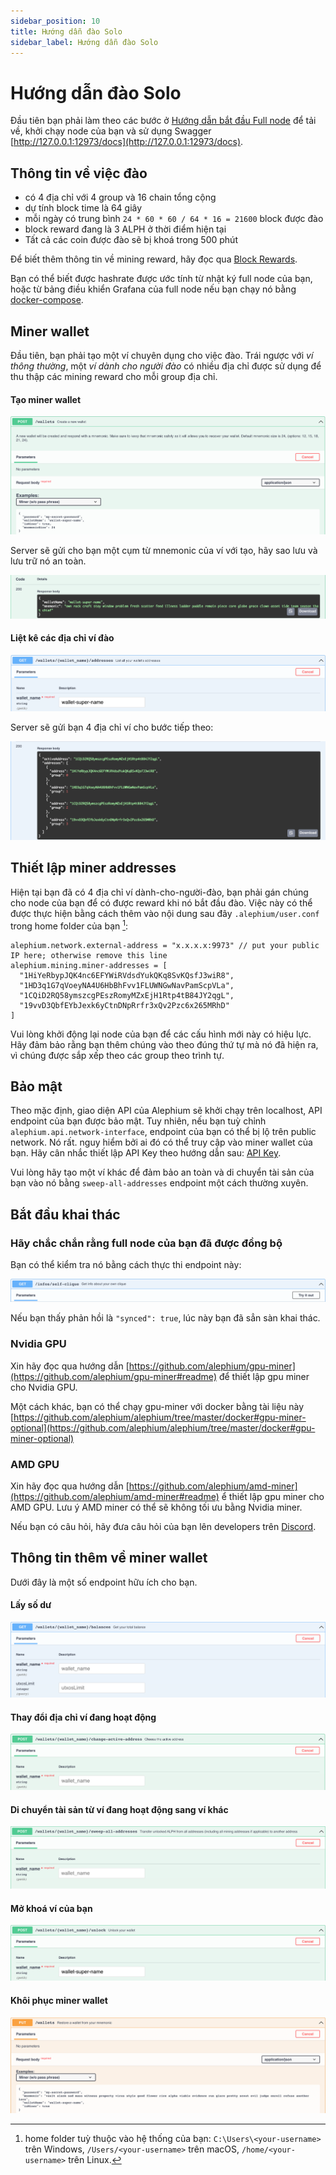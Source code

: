 ```yaml
---
sidebar_position: 10
title: Hướng dẫn đào Solo
sidebar_label: Hướng dẫn đào Solo 
---
```


# Hướng dẫn đào Solo 

Đầu tiên bạn phải làm theo các bước ở [Hướng dẫn bắt đầu Full node](full-node/getting-started.md) để tải về, khởi chạy node của bạn và sử dụng Swagger [http://127.0.0.1:12973/docs](http://127.0.0.1:12973/docs).

## Thông tin về việc đào 

- có 4 địa chỉ với 4 group và 16 chain tổng cộng
- dự tính block time là 64 giây
- mỗi ngày có trung bình `24 * 60 * 60 / 64 * 16 = 21600` block được đào
- block reward đang là 3 ALPH ở thời điểm hiện tại 
- Tất cả các coin được đào sẽ bị khoá trong 500 phút 

Để biết thêm thông tin về mining reward, hãy đọc qua [Block Rewards](https://medium.com/@alephium/alephium-block-rewards-72d9fb9fde33).

Bạn có thể biết được hashrate được ước tính từ nhật ký full node của bạn, hoặc từ bảng điều khiển Grafana của full node nếu bạn chạy nó bằng [docker-compose](full-node/docker-guide.md).

## Miner wallet

Đầu tiên, bạn phải tạo một ví chuyên dụng cho việc đào. Trái ngược với _ví thông thường_, một _ví dành cho người đào_ có nhiều địa chỉ được sử dụng để thu thập các mining reward cho mỗi group địa chỉ.

#### Tạo miner wallet

![miner-wallet-create-query](media/miner-wallet-create-query.png)

Server sẽ gửi cho bạn một cụm từ mnemonic của ví với tạo, hãy sao lưu và lưu trữ nó an toàn. 

![miner-wallet-create-response](media/miner-wallet-create-response.png)

#### Liệt kê các địa chỉ ví đào

![miner-wallet-list-addresses-query](media/miner-wallet-list-addresses-query.png)

Server sẽ gửi bạn 4 địa chỉ ví cho bước tiếp theo:

![miner-wallet-list-addresses-response](media/miner-wallet-list-addresses-response.png)

## Thiết lập miner addresses

Hiện tại bạn đã có 4 địa chỉ ví dành-cho-người-đào, bạn phải gán chúng cho node của bạn để có được reward khi nó bắt đầu đào. Việc này có thể được thực hiện bằng cách thêm vào nội dung sau đây `.alephium/user.conf` trong home folder của bạn [^1]:

    alephium.network.external-address = "x.x.x.x:9973" // put your public IP here; otherwise remove this line
    alephium.mining.miner-addresses = [
      "1HiYeRbypJQK4nc6EFYWiRVdsdYukQKq8SvKQsfJ3wiR8",
      "1HD3q1G7qVoeyNA4U6HbBhFvv1FLUWNGwNavPamScpVLa",
      "1CQiD2RQ58ymszcgPEszRomyMZxEjH1Rtp4tB84JY2qgL",
      "19vvD3QbfEYbJexk6yCtnDNpRrfr3xQv2Pzc6x265MRhD"
    ]

Vui lòng khởi động lại node của bạn để các cấu hình mới này có hiệu lực. Hãy đảm bảo rằng bạn thêm chúng vào theo đúng thứ tự mà nó đã hiện ra, vì chúng được sắp xếp theo các group theo trình tự.

## Bảo mật

Theo mặc định, giao diện API của Alephium sẽ khởi chạy trên localhost, API endpoint của bạn được bảo mật. Tuy nhiên, nếu bạn tuỳ chỉnh `alephium.api.network-interface`, endpoint của bạn có thể bị lộ trên public network. Nó rất. nguy hiểm bởi ai đó có thể truy cập vào miner wallet của bạn. Hãy cân nhắc thiết lập API Key theo hướng dẫn sau: [API Key](full-node/full-node-more.md#api-key).

Vui lòng hãy tạo một ví khác để đảm bảo an toàn và di chuyển tài sản của bạn vào nó bằng `sweep-all-addresses` endpoint một cách thường xuyên.

## Bắt đầu khai thác

### Hãy chắc chắn rằng full node của bạn đã được đồng bộ

Bạn có thể kiểm tra nó bằng cách thực thi endpoint này:

![full-node-synced-query](media/full-node-synced-query.png)

Nếu bạn thấy phản hồi là `"synced": true`, lúc này bạn đã sẳn sàn khai thác.

### Nvidia GPU

Xin hãy đọc qua hướng dẫn [https://github.com/alephium/gpu-miner](https://github.com/alephium/gpu-miner#readme) để thiết lập gpu miner cho Nvidia GPU.

Một cách khác, bạn có thể chạy gpu-miner với docker bằng tài liệu này [https://github.com/alephium/alephium/tree/master/docker#gpu-miner-optional](https://github.com/alephium/alephium/tree/master/docker#gpu-miner-optional)

### AMD GPU

Xin hãy đọc qua hướng dẫn [https://github.com/alephium/amd-miner](https://github.com/alephium/amd-miner#readme) ể thiết lập gpu miner cho AMD GPU. Lưu ý AMD miner có thể sẽ không tối ưu bằng Nvidia miner.

Nếu bạn có câu hỏi, hãy đưa câu hỏi của bạn lên developers trên [Discord](https://alephium.org/discord).

## Thông tin thêm về miner wallet

Dưới đây là một số endpoint hữu ích cho bạn.

#### Lấy số dư

![miner-wallet-balance-query](media/miner-wallet-balance-query.png)

#### Thay đổi địa chỉ ví đang hoạt động

![miner-wallet-change-active-address](media/miner-wallet-change-active-address.png)

#### Di chuyển tài sản từ ví đang hoạt động sang ví khác

![miner-wallet-sweep-all-query](media/miner-wallet-sweep-all-query.png)

#### Mở khoá ví của bạn

![miner-wallet-unlock-query](media/miner-wallet-unlock-query.png)

#### Khôi phục miner wallet

![miner-wallet-restore-query](media/miner-wallet-restore-query.png)

[^1]: home folder tuỳ thuộc vào hệ thống của bạn: `C:\Users\<your-username>` trên Windows, `/Users/<your-username>` trên macOS, `/home/<your-username>` trên Linux.
